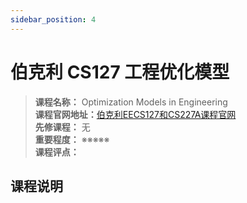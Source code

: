 ```yaml
---
sidebar_position: 4
---
```


# 伯克利 CS127 工程优化模型





>**课程名称：** Optimization Models in Engineering        
**课程官网地址：**[伯克利EECS127和CS227A课程官网](https://eecs127.github.io/)    
**先修课程：** 无  
**重要程度：** ※※※※※  
**课程评点：** 

## 课程说明




<Comment></Comment>
